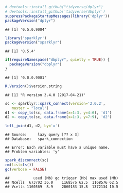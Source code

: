 <!-- Generated from .Rmd. Please edit that file -->
``` r
# devtools::install_github("tidyverse/dplyr")
# devtools::install_github('tidyverse/dbplyr')
suppressPackageStartupMessages(library('dplyr'))
packageVersion("dplyr")
```

    ## [1] '0.5.0.9004'

``` r
library('sparklyr')
packageVersion("sparklyr")
```

    ## [1] '0.5.4'

``` r
if(requireNamespace("dbplyr", quietly = TRUE)) {
  packageVersion("dbplyr")
}
```

    ## [1] '0.0.0.9001'

``` r
R.Version()$version.string
```

    ## [1] "R version 3.4.0 (2017-04-21)"

``` r
sc <- sparklyr::spark_connect(version='2.0.2', 
   master = "local")
d1 <- copy_to(sc, data.frame(x=1:3, y=4:6), 'd1')
d2 <- copy_to(sc, data.frame(x=1:3, y=7:9), 'd2')

left_join(d1, d2, by='x')
```

    ## Source:     lazy query [?? x 3]
    ## Database:   spark_connection

    ## Error: Each variable must have a unique name.
    ## Problem variables: 'y'

``` r
spark_disconnect(sc)
rm(list=ls())
gc(verbose = FALSE)
```

    ##           used (Mb) gc trigger (Mb) max used (Mb)
    ## Ncells  673702 36.0    1168576 62.5  1168576 62.5
    ## Vcells 1160569  8.9    2060183 15.8  1372134 10.5
